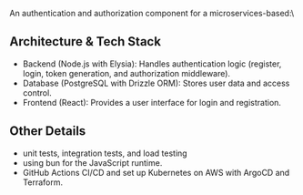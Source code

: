 An authentication and authorization component for a microservices-based:\
## Architecture & Tech Stack
- Backend (Node.js with Elysia): Handles authentication logic (register, login, token generation, and authorization middleware).
- Database (PostgreSQL with Drizzle ORM): Stores user data and access control.
- Frontend (React): Provides a user interface for login and registration.
## Other Details
- unit tests, integration tests, and load testing
- using bun for the JavaScript runtime.
- GitHub Actions CI/CD and set up Kubernetes on AWS with ArgoCD and Terraform.
